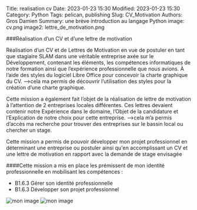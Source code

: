 Title: realisation cv
Date: 2023-01-23 15:30
Modified: 2023-01-23 15:30
Category: Python
Tags: pelican, publishing
Slug: CV_Motivation
Authors: Gros Damien
Summary: une brève introduction au langage Python
image: cv.png
image2: lettre_de_motivation.png


###Réalisation d’un CV et d’une lettre de motivation

Réalisation d’un CV et de Lettres de Motivation en vue de postuler en tant que stagiaire SLAM dans une véritable entreprise axée sur le Développement, contenant les éléments, les compétences informatiques de notre formation ainsi que l’expérience professionnelle que nous avions. À l’aide des styles du logiciel Libre Office pour concevoir la charte graphique du CV.
-->cela ma permis de découvrir l’utilisation des styles pour la création d’une charte graphique.

Cette mission a également fait l’objet de la réalisation de lettre de motivation à l’attention de 2 entreprises locales différentes. Ces lettres devaient contenir notre Expérience dans le domaine, l’Objet de la candidature et l’Explication de notre choix pour cette entreprise.
-->cela m’a permis d’accès ma recherche pour trouver des entreprises sur le bassin local ou chercher un stage.

Cette mission a permis de pouvoir développer mon projet professionnel en déterminant une entreprise ou postuler ainsi qu'en accomplissant un CV et 	une lettre de motivation en rapport avec la demande de stage envisagée
	
####Cette mission a mis en place les prémissent de mon identité professionnelle en mobilisant les compétences :

- B1.6.3 Gérer son identité professionnelle
- B1.6.3 Développer son projet professionnel

![mon image](./theme/images/cv.png)
![mon image](./theme/images/lettre_de_motivation.png)